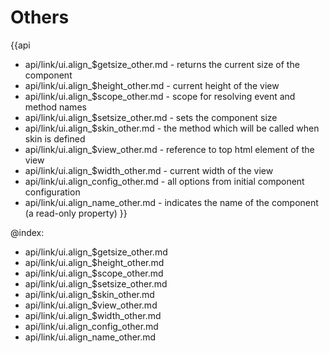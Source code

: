 Others
=======

{{api
- api/link/ui.align_$getsize_other.md - returns the current size of the component
- api/link/ui.align_$height_other.md - current height of the view
- api/link/ui.align_$scope_other.md - scope for resolving event and method names
- api/link/ui.align_$setsize_other.md - sets the component size
- api/link/ui.align_$skin_other.md - the method which will be called when skin is defined
- api/link/ui.align_$view_other.md - reference to top html element of the view
- api/link/ui.align_$width_other.md - current width of the view
- api/link/ui.align_config_other.md - all options from initial component configuration
- api/link/ui.align_name_other.md - indicates the name of the component (a read-only property)
}}

@index:
- api/link/ui.align_$getsize_other.md
- api/link/ui.align_$height_other.md
- api/link/ui.align_$scope_other.md
- api/link/ui.align_$setsize_other.md
- api/link/ui.align_$skin_other.md
- api/link/ui.align_$view_other.md
- api/link/ui.align_$width_other.md
- api/link/ui.align_config_other.md
- api/link/ui.align_name_other.md


